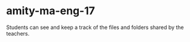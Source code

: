 # amity-ma-eng-17
Students can see and keep a track of the files and folders shared by the teachers.
